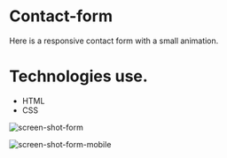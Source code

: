 # Contact-form
Here is a responsive contact form with a small animation. 

# Technologies use.

* HTML
* CSS

![screen-shot-form](https://user-images.githubusercontent.com/43116422/47724784-b732d100-dc2d-11e8-9faa-925fabd92c96.JPG)


![screen-shot-form-mobile](https://user-images.githubusercontent.com/43116422/47724811-c6198380-dc2d-11e8-85db-e14403c6a813.JPG)
